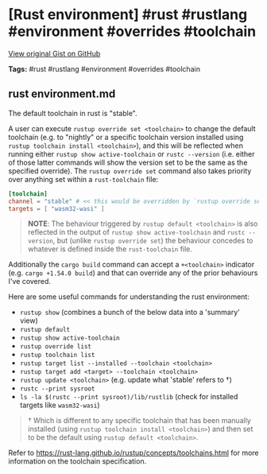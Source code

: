 # [Rust environment] #rust #rustlang #environment #overrides #toolchain

[View original Gist on GitHub](https://gist.github.com/Integralist/2d04049c8d13189f0893e5b295d30daa)

**Tags:** #rust #rustlang #environment #overrides #toolchain

## rust environment.md

The default toolchain in rust is "stable".

A user can execute `rustup override set <toolchain>` to change the default toolchain (e.g. to "nightly" or a specific toolchain version installed using `rustup toolchain install <toolchain>`), and this will be reflected when running either `rustup show active-toolchain` or `rustc --version` (i.e. either of those latter commands will show the version set to be the same as the specified override). The `rustup override set` command also takes priority over anything set within a `rust-toolchain` file:

```toml
[toolchain]
channel = "stable" # << this would be overridden by `rustup override set <toolchain>`
targets = [ "wasm32-wasi" ]
```

> **NOTE**: The behaviour triggered by `rustup default <toolchain>` is also reflected in the output of `rustup show active-toolchain` and `rustc --version`, but (unlike `rustup override set`) the behaviour concedes to whatever is defined inside the `rust-toolchain` file.

Additionally the `cargo build` command can accept a `+<toolchain>` indicator (e.g. `cargo +1.54.0 build`) and that can override any of the prior behaviours I've covered.

Here are some useful commands for understanding the rust environment:

- `rustup show` (combines a bunch of the below data into a 'summary' view)
- `rustup default`
- `rustup show active-toolchain`
- `rustup override list`
- `rustup toolchain list`
- `rustup target list --installed --toolchain <toolchain>`
- `rustup target add <target> --toolchain <toolchain>`
- `rustup update <toolchain>` (e.g. update what 'stable' refers to †)
- `rustc --print sysroot`
- `ls -la $(rustc --print sysroot)/lib/rustlib` (check for installed targets like `wasm32-wasi`)

> † Which is different to any specific toolchain that has been manually installed (using `rustup toolchain install <toolchain>`) and then set to be the default using `rustup default <toolchain>`.

Refer to https://rust-lang.github.io/rustup/concepts/toolchains.html for more information on the toolchain specification.

